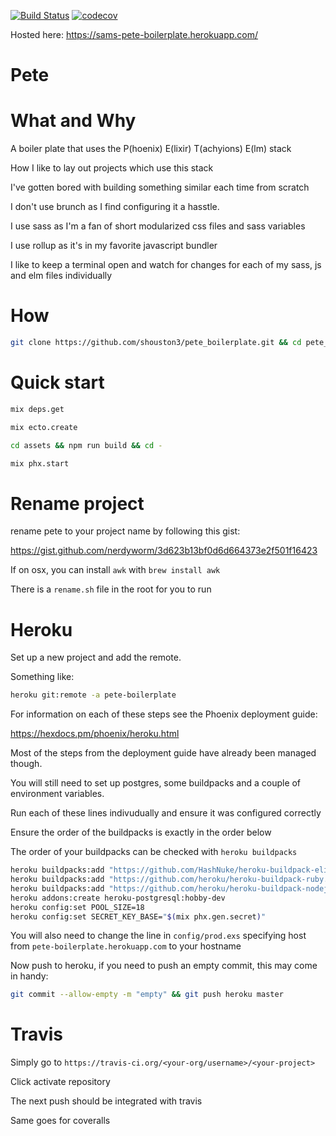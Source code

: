 [![Build Status](https://travis-ci.org/shouston3/pete_boilerplate.svg?branch=master)](https://travis-ci.org/shouston3/pete_boilerplate)
[![codecov](https://codecov.io/gh/shouston3/pete_boilerplate/branch/master/graph/badge.svg)](https://codecov.io/gh/shouston3/pete_boilerplate)

Hosted here: https://sams-pete-boilerplate.herokuapp.com/

# Pete

# What and Why

A boiler plate that uses the P(hoenix) E(lixir) T(achyions) E(lm) stack

How I like to lay out projects which use this stack

I've gotten bored with building something similar each time from scratch

I don't use brunch as I find configuring it a hasstle.

I use sass as I'm a fan of short modularized css files and sass variables

I use rollup as it's in my favorite javascript bundler

I like to keep a terminal open and watch for changes for each of my sass, js and elm files individually

# How

```bash
git clone https://github.com/shouston3/pete_boilerplate.git && cd pete_boilerplate
```

# Quick start

```bash
mix deps.get

mix ecto.create

cd assets && npm run build && cd -

mix phx.start
```

# Rename project

rename pete to your project name by following this gist:

https://gist.github.com/nerdyworm/3d623b13bf0d6d664373e2f501f16423

If on osx, you can install `awk` with `brew install awk`

There is a `rename.sh` file in the root for you to run

# Heroku

Set up a new project and add the remote.

Something like:

```bash
heroku git:remote -a pete-boilerplate
```

For information on each of these steps see the Phoenix deployment guide:

https://hexdocs.pm/phoenix/heroku.html

Most of the steps from the deployment guide have already been managed though.

You will still need to set up postgres, some buildpacks and a couple of environment variables.

Run each of these lines indivudually and ensure it was configured correctly

Ensure the order of the buildpacks is exactly in the order below

The order of your buildpacks can be checked with `heroku buildpacks`

```bash
heroku buildpacks:add "https://github.com/HashNuke/heroku-buildpack-elixir.git"
heroku buildpacks:add "https://github.com/heroku/heroku-buildpack-ruby.git"
heroku buildpacks:add "https://github.com/heroku/heroku-buildpack-nodejs.git"
heroku addons:create heroku-postgresql:hobby-dev
heroku config:set POOL_SIZE=18
heroku config:set SECRET_KEY_BASE="$(mix phx.gen.secret)"
```

You will also need to change the line in `config/prod.exs` specifying host from `pete-boilerplate.herokuapp.com` to your hostname

Now push to heroku, if you need to push an empty commit, this may come in handy:

```bash
git commit --allow-empty -m "empty" && git push heroku master
```

# Travis

Simply go to `https://travis-ci.org/<your-org/username>/<your-project>`

Click activate repository

The next push should be integrated with travis

Same goes for coveralls
